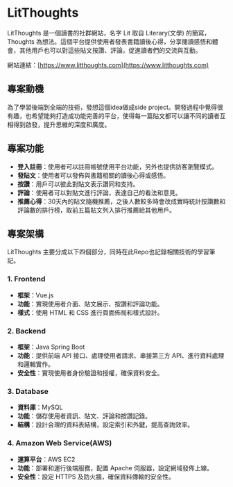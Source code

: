# LitThoughts

LitThoughts 是一個讀書的社群網站，名字 Lit 取自 Literary(文學) 的簡寫，Thoughts 為想法。這個平台提供使用者發表書籍讀後心得，分享閱讀感悟和體會，其他用戶也可以對這些貼文按讚、評論，促進讀者們的交流與互動。

網站連結：[https://www.litthoughts.com](https://www.litthoughts.com)

## 專案動機

為了學習後端到全端的技術，發想這個idea做成side project。開發過程中覺得很有趣，也希望能夠打造成功能完善的平台，使得每一篇貼文都可以讓不同的讀者互相得到啟發，提升思維的深度和廣度。

## 專案功能

- **登入註冊**：使用者可以註冊帳號使用平台功能，另外也提供訪客瀏覽模式。
- **發貼文**：使用者可以發佈與書籍相關的讀後心得或感悟。
- **按讚**：用戶可以彼此對貼文表示讚同和支持。
- **評論**：使用者可以對貼文進行評論，表達自己的看法和意見。
- **推薦心得**：30天內的貼文隨機推薦，之後人數較多時會改成實時統計按讚數和評論數的排行榜，取前五篇貼文列入排行推薦給其他用戶。

## 專案架構

LitThoughts 主要分成以下四個部分，同時在此Repo也記錄相關技術的學習筆記。

### 1. Frontend

- **框架**：Vue.js
- **功能**：實現使用者介面、貼文展示、按讚和評論功能。
- **樣式**：使用 HTML 和 CSS 進行頁面佈局和樣式設計。

### 2. Backend

- **框架**：Java Spring Boot
- **功能**：提供前端 API 接口、處理使用者請求、串接第三方 API、進行資料處理和邏輯實作。
- **安全性**：實現使用者身份驗證和授權，確保資料安全。

### 3. Database

- **資料庫**：MySQL
- **功能**：儲存使用者資訊、貼文、評論和按讚記錄。
- **結構**：設計合理的資料表結構，設定索引和外鍵，提高查詢效率。

### 4. Amazon Web Service(AWS)

- **運算平台**：AWS EC2
- **功能**：部署和運行後端服務，配置 Apache 伺服器，設定網域發佈上線。
- **安全性**：設定 HTTPS 及防火牆，確保資料傳輸的安全性。

